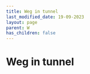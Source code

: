 ```yaml
---
title: Weg in tunnel
last_modified_date: 19-09-2023
layout: page
parent: W
has_children: false
---
```


Weg in tunnel
=============

